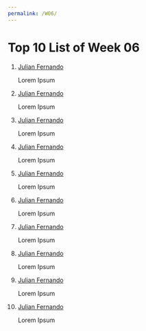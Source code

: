 ```yaml
---
permalink: /W06/
---
```

# Top 10 List of Week 06

1. [Julian Fernando](https://codeforces.com/profile/JulianFernando)

    Lorem Ipsum

2. [Julian Fernando](https://codeforces.com/profile/JulianFernando)

    Lorem Ipsum
    
3. [Julian Fernando](https://codeforces.com/profile/JulianFernando)

    Lorem Ipsum

4. [Julian Fernando](https://codeforces.com/profile/JulianFernando)

    Lorem Ipsum

5. [Julian Fernando](https://codeforces.com/profile/JulianFernando)

    Lorem Ipsum
    
6. [Julian Fernando](https://codeforces.com/profile/JulianFernando)

    Lorem Ipsum
    
7. [Julian Fernando](https://codeforces.com/profile/JulianFernando)

    Lorem Ipsum
    
8. [Julian Fernando](https://codeforces.com/profile/JulianFernando)

    Lorem Ipsum

9. [Julian Fernando](https://codeforces.com/profile/JulianFernando)

    Lorem Ipsum

10. [Julian Fernando](https://codeforces.com/profile/JulianFernando)

    Lorem Ipsum
